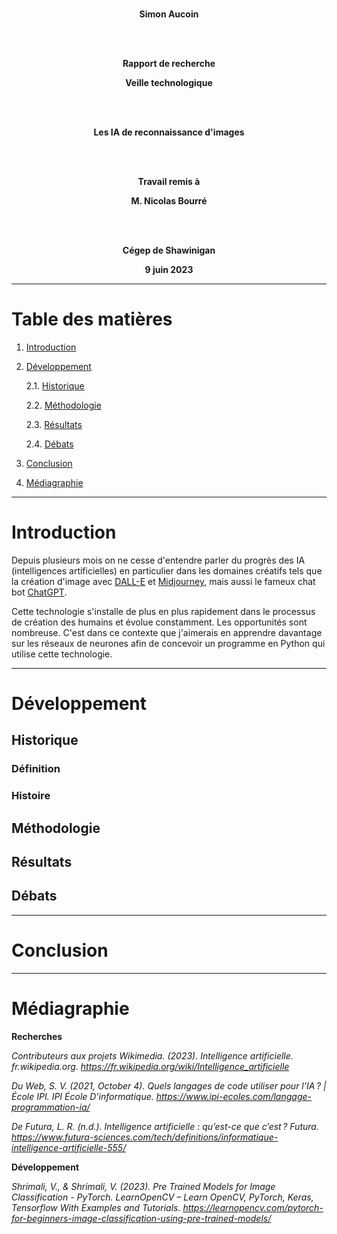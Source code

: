 <div align="center">

<br/>

**Simon Aucoin**

<br/><br/>

**Rapport de recherche**
  
**Veille technologique**

<br/><br/>

**Les IA de reconnaissance d'images**

<br/><br/>

**Travail remis à**

**M. Nicolas Bourré**

<br/><br/>

**Cégep de Shawinigan**

**9 juin 2023**

</div>

---

# Table des matières
1. [Introduction](#Introduction)
2. [Développement](#Développement)

	2.1. [Historique](#Historique)
	
	2.2. [Méthodologie](#Méthodologie)
	
	2.3. [Résultats](#Résultats)
	
	2.4. [Débats](#Débats)
	
3. [Conclusion](#Conclusion)
4. [Médiagraphie](#Médiagraphie)

---

# Introduction
Depuis plusieurs mois on ne cesse d'entendre parler du progrès des IA (intelligences artificielles) en particulier dans les domaines créatifs tels que la création d'image avec [DALL-E](https://labs.openai.com/) et [Midjourney](https://www.midjourney.com/home/?callbackUrl=/app/), mais aussi le fameux chat bot [ChatGPT](https://chat.openai.com). 

Cette technologie s'installe de plus en plus rapidement dans le processus de création des humains et évolue constamment. Les opportunités sont nombreuse. C'est dans ce contexte que j'aimerais en apprendre davantage sur les réseaux de neurones afin de concevoir un programme en Python qui utilise cette technologie.

---

# Développement

## Historique

### Définition

### Histoire

## Méthodologie

## Résultats

## Débats

---

# Conclusion

---

# Médiagraphie

**Recherches**

*Contributeurs aux projets Wikimedia. (2023). Intelligence artificielle. _fr.wikipedia.org_. https://fr.wikipedia.org/wiki/Intelligence_artificielle*

*Du Web, S. V. (2021, October 4). _Quels langages de code utiliser pour l’IA ? | École IPI_. IPI École D’informatique. https://www.ipi-ecoles.com/langage-programmation-ia/*

*De Futura, L. R. (n.d.). _Intelligence artificielle : qu’est-ce que c’est ?_ Futura. https://www.futura-sciences.com/tech/definitions/informatique-intelligence-artificielle-555/*

**Développement**

*Shrimali, V., & Shrimali, V. (2023). Pre Trained Models for Image Classification - PyTorch. _LearnOpenCV – Learn OpenCV, PyTorch, Keras, Tensorflow With Examples and Tutorials_. https://learnopencv.com/pytorch-for-beginners-image-classification-using-pre-trained-models/*

